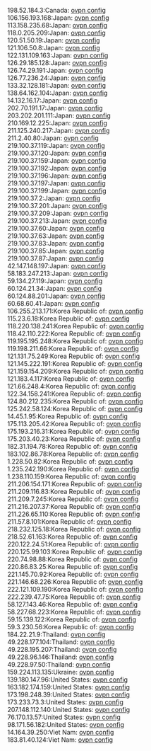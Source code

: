 198.52.184.3:Canada: [ovpn config](vpn/198_52_184_3.ovpn)  
106.156.193.168:Japan: [ovpn config](vpn/106_156_193_168.ovpn)  
113.158.235.68:Japan: [ovpn config](vpn/113_158_235_68.ovpn)  
118.0.205.209:Japan: [ovpn config](vpn/118_0_205_209.ovpn)  
120.51.50.19:Japan: [ovpn config](vpn/120_51_50_19.ovpn)  
121.106.50.8:Japan: [ovpn config](vpn/121_106_50_8.ovpn)  
122.131.109.163:Japan: [ovpn config](vpn/122_131_109_163.ovpn)  
126.29.185.128:Japan: [ovpn config](vpn/126_29_185_128.ovpn)  
126.74.29.191:Japan: [ovpn config](vpn/126_74_29_191.ovpn)  
126.77.236.24:Japan: [ovpn config](vpn/126_77_236_24.ovpn)  
133.32.128.181:Japan: [ovpn config](vpn/133_32_128_181.ovpn)  
138.64.162.104:Japan: [ovpn config](vpn/138_64_162_104.ovpn)  
14.132.16.17:Japan: [ovpn config](vpn/14_132_16_17.ovpn)  
202.70.191.17:Japan: [ovpn config](vpn/202_70_191_17.ovpn)  
203.202.201.111:Japan: [ovpn config](vpn/203_202_201_111.ovpn)  
210.169.12.225:Japan: [ovpn config](vpn/210_169_12_225.ovpn)  
211.125.240.217:Japan: [ovpn config](vpn/211_125_240_217.ovpn)  
211.2.40.80:Japan: [ovpn config](vpn/211_2_40_80.ovpn)  
219.100.37.119:Japan: [ovpn config](vpn/219_100_37_119.ovpn)  
219.100.37.120:Japan: [ovpn config](vpn/219_100_37_120.ovpn)  
219.100.37.159:Japan: [ovpn config](vpn/219_100_37_159.ovpn)  
219.100.37.192:Japan: [ovpn config](vpn/219_100_37_192.ovpn)  
219.100.37.196:Japan: [ovpn config](vpn/219_100_37_196.ovpn)  
219.100.37.197:Japan: [ovpn config](vpn/219_100_37_197.ovpn)  
219.100.37.199:Japan: [ovpn config](vpn/219_100_37_199.ovpn)  
219.100.37.2:Japan: [ovpn config](vpn/219_100_37_2.ovpn)  
219.100.37.201:Japan: [ovpn config](vpn/219_100_37_201.ovpn)  
219.100.37.209:Japan: [ovpn config](vpn/219_100_37_209.ovpn)  
219.100.37.213:Japan: [ovpn config](vpn/219_100_37_213.ovpn)  
219.100.37.60:Japan: [ovpn config](vpn/219_100_37_60.ovpn)  
219.100.37.63:Japan: [ovpn config](vpn/219_100_37_63.ovpn)  
219.100.37.83:Japan: [ovpn config](vpn/219_100_37_83.ovpn)  
219.100.37.85:Japan: [ovpn config](vpn/219_100_37_85.ovpn)  
219.100.37.87:Japan: [ovpn config](vpn/219_100_37_87.ovpn)  
42.147.148.197:Japan: [ovpn config](vpn/42_147_148_197.ovpn)  
58.183.247.213:Japan: [ovpn config](vpn/58_183_247_213.ovpn)  
59.134.27.119:Japan: [ovpn config](vpn/59_134_27_119.ovpn)  
60.124.21.34:Japan: [ovpn config](vpn/60_124_21_34.ovpn)  
60.124.88.201:Japan: [ovpn config](vpn/60_124_88_201.ovpn)  
60.68.60.41:Japan: [ovpn config](vpn/60_68_60_41.ovpn)  
106.255.213.171:Korea Republic of: [ovpn config](vpn/106_255_213_171.ovpn)  
115.23.6.18:Korea Republic of: [ovpn config](vpn/115_23_6_18.ovpn)  
118.220.138.241:Korea Republic of: [ovpn config](vpn/118_220_138_241.ovpn)  
118.42.110.222:Korea Republic of: [ovpn config](vpn/118_42_110_222.ovpn)  
119.195.195.248:Korea Republic of: [ovpn config](vpn/119_195_195_248.ovpn)  
119.198.211.66:Korea Republic of: [ovpn config](vpn/119_198_211_66.ovpn)  
121.131.75.249:Korea Republic of: [ovpn config](vpn/121_131_75_249.ovpn)  
121.145.222.191:Korea Republic of: [ovpn config](vpn/121_145_222_191.ovpn)  
121.159.154.209:Korea Republic of: [ovpn config](vpn/121_159_154_209.ovpn)  
121.183.4.117:Korea Republic of: [ovpn config](vpn/121_183_4_117.ovpn)  
121.66.248.4:Korea Republic of: [ovpn config](vpn/121_66_248_4.ovpn)  
122.34.158.241:Korea Republic of: [ovpn config](vpn/122_34_158_241.ovpn)  
124.80.212.235:Korea Republic of: [ovpn config](vpn/124_80_212_235.ovpn)  
125.242.58.124:Korea Republic of: [ovpn config](vpn/125_242_58_124.ovpn)  
14.45.1.95:Korea Republic of: [ovpn config](vpn/14_45_1_95.ovpn)  
175.113.205.42:Korea Republic of: [ovpn config](vpn/175_113_205_42.ovpn)  
175.193.216.31:Korea Republic of: [ovpn config](vpn/175_193_216_31.ovpn)  
175.203.40.23:Korea Republic of: [ovpn config](vpn/175_203_40_23.ovpn)  
182.31.194.78:Korea Republic of: [ovpn config](vpn/182_31_194_78.ovpn)  
183.102.86.78:Korea Republic of: [ovpn config](vpn/183_102_86_78.ovpn)  
1.228.50.82:Korea Republic of: [ovpn config](vpn/1_228_50_82.ovpn)  
1.235.242.190:Korea Republic of: [ovpn config](vpn/1_235_242_190.ovpn)  
1.238.110.159:Korea Republic of: [ovpn config](vpn/1_238_110_159.ovpn)  
211.206.154.171:Korea Republic of: [ovpn config](vpn/211_206_154_171.ovpn)  
211.209.116.83:Korea Republic of: [ovpn config](vpn/211_209_116_83.ovpn)  
211.209.7.245:Korea Republic of: [ovpn config](vpn/211_209_7_245.ovpn)  
211.216.207.37:Korea Republic of: [ovpn config](vpn/211_216_207_37.ovpn)  
211.226.65.110:Korea Republic of: [ovpn config](vpn/211_226_65_110.ovpn)  
211.57.8.101:Korea Republic of: [ovpn config](vpn/211_57_8_101.ovpn)  
218.232.125.18:Korea Republic of: [ovpn config](vpn/218_232_125_18.ovpn)  
218.52.61.163:Korea Republic of: [ovpn config](vpn/218_52_61_163.ovpn)  
220.122.24.51:Korea Republic of: [ovpn config](vpn/220_122_24_51.ovpn)  
220.125.99.103:Korea Republic of: [ovpn config](vpn/220_125_99_103.ovpn)  
220.74.98.88:Korea Republic of: [ovpn config](vpn/220_74_98_88.ovpn)  
220.86.83.25:Korea Republic of: [ovpn config](vpn/220_86_83_25.ovpn)  
221.145.70.92:Korea Republic of: [ovpn config](vpn/221_145_70_92.ovpn)  
221.146.68.226:Korea Republic of: [ovpn config](vpn/221_146_68_226.ovpn)  
222.121.109.190:Korea Republic of: [ovpn config](vpn/222_121_109_190.ovpn)  
222.239.47.75:Korea Republic of: [ovpn config](vpn/222_239_47_75.ovpn)  
58.127.143.46:Korea Republic of: [ovpn config](vpn/58_127_143_46.ovpn)  
58.227.68.223:Korea Republic of: [ovpn config](vpn/58_227_68_223.ovpn)  
59.15.139.122:Korea Republic of: [ovpn config](vpn/59_15_139_122.ovpn)  
59.3.230.56:Korea Republic of: [ovpn config](vpn/59_3_230_56.ovpn)  
184.22.21.9:Thailand: [ovpn config](vpn/184_22_21_9.ovpn)  
49.228.177.104:Thailand: [ovpn config](vpn/49_228_177_104.ovpn)  
49.228.195.207:Thailand: [ovpn config](vpn/49_228_195_207.ovpn)  
49.228.96.146:Thailand: [ovpn config](vpn/49_228_96_146.ovpn)  
49.228.97.50:Thailand: [ovpn config](vpn/49_228_97_50.ovpn)  
159.224.113.135:Ukraine: [ovpn config](vpn/159_224_113_135.ovpn)  
139.180.147.96:United States: [ovpn config](vpn/139_180_147_96.ovpn)  
163.182.174.159:United States: [ovpn config](vpn/163_182_174_159.ovpn)  
173.198.248.39:United States: [ovpn config](vpn/173_198_248_39.ovpn)  
173.233.73.3:United States: [ovpn config](vpn/173_233_73_3.ovpn)  
207.148.112.140:United States: [ovpn config](vpn/207_148_112_140.ovpn)  
76.170.13.57:United States: [ovpn config](vpn/76_170_13_57.ovpn)  
98.171.56.182:United States: [ovpn config](vpn/98_171_56_182.ovpn)  
14.164.39.250:Viet Nam: [ovpn config](vpn/14_164_39_250.ovpn)  
183.81.40.124:Viet Nam: [ovpn config](vpn/183_81_40_124.ovpn)  
